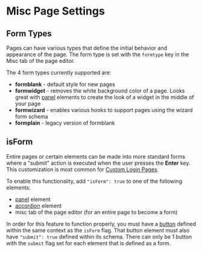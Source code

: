 # Misc Page Settings

## Form Types

Pages can have various types that define the initial behavior and appearance of the page. The form type is set with the `formtype` key in the Misc tab of the page editor.

The 4 form types currently supported are:

* **formblank** - default style for new pages
* **formwidget** - removes the white background color of a page. Looks great with [panel](../components-overview/grouping-elements/untitled-1.md) elements to create the look of a widget in the middle of your page
* **formwizard** - enables various hooks to support pages using the wizard form schema&#x20;
* **formplain** - legacy version of formblank

## isForm

Entire pages or certain elements can be made into more standard forms where a "submit" action is executed when the user presses the **Enter** key. This customization is most common for [Custom Login Pages](../users-and-authentication/custom-login-pages.md).

To enable this functionality, add `"isForm": true` to one of the following elements:

* [panel](../components-overview/grouping-elements/untitled-1.md) element
* [accordion](../components-overview/grouping-elements/accordion.md) element
* misc tab of the page editor (for an entire page to become a form)

In order for this feature to function properly, you must have a [button](../components-overview/common/button.md) defined within the same context as the `isForm` flag. That button element must also have `"submit": true` defined within its schema. There can only be 1 button with the `submit` flag set for each element that is defined as a form.
